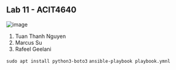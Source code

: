 ## Lab 11 - ACIT4640

![image](https://github.com/user-attachments/assets/9fc8e04e-c315-4e12-a413-9e9efd3d4c0c)

1. Tuan Thanh Nguyen
2. Marcus Su
3. Rafeel Geelani

`sudo apt install python3-boto3`
`ansible-playbook playbook.ymnl`
